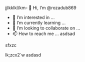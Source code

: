 jjlkklkl/km- 👋 Hi, I’m @rozadub869
- 👀 I’m interested in ...
- 🌱 I’m currently learning ...
- 💞️ I’m looking to collaborate on ...
- 📫 How to reach me ...
asdsad
<!---acxc
rozadub869/rozadub869 is a ✨ special ✨ raepository because its `README.md` (this file) appears on your GitHub profile.d
You can click the Preview lindasvck to take a look at your changes.
--->sfxzc
lk;zcx2`w
asdasd
